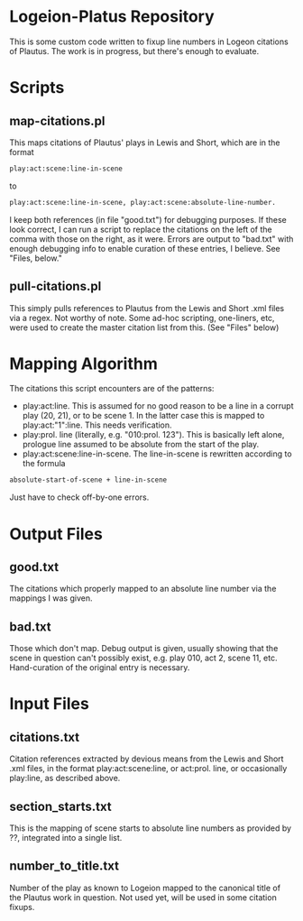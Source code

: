 # Logeion-Platus Repository

This is some custom code written to fixup line numbers in Logeon citations of Plautus. The work is in progress, but there's enough to evaluate.

# Scripts

## map-citations.pl

This maps citations of Plautus' plays in Lewis and Short, which are in the format

``` sh
play:act:scene:line-in-scene
```

to

``` sh
play:act:scene:line-in-scene, play:act:scene:absolute-line-number.
```
I keep both references (in file "good.txt") for debugging purposes. If these look correct, I can run a script to replace the citations on the left of the comma with those on the right, as it were. Errors are output to "bad.txt" with enough debugging info to enable curation of these entries, I believe. See "Files, below."


## pull-citations.pl

This simply pulls references to Plautus from the Lewis and Short .xml files via a regex. Not worthy of note. Some ad-hoc scripting, one-liners, etc, were used to create the master citation list from this. (See "Files" below)


# Mapping Algorithm
The citations this script encounters are of the patterns:

* play:act:line. This is assumed for no good reason to be a line in a corrupt play (20, 21), or to be scene 1. In the latter case this is mapped to play:act:"1":line. This needs verification.
* play:prol. line (literally, e.g. "010:prol. 123"). This is basically left alone, prologue line assumed to be absolute from the start of the play.
* play:act:scene:line-in-scene. The line-in-scene is rewritten according to the formula 

``` sh
absolute-start-of-scene + line-in-scene 
```

Just have to check off-by-one errors.


# Output Files

## good.txt
The citations which properly mapped to an absolute line number via the mappings I was given.

## bad.txt
Those which don't map. Debug output is given, usually showing that the scene in question can't possibly exist, e.g. play 010, act 2, scene 11, etc. Hand-curation of the original entry is necessary.

# Input Files

## citations.txt
Citation references extracted by devious means from the Lewis and Short .xml files, in the format play:act:scene:line, or act:prol. line, or occasionally play:line, as described above.

## section_starts.txt
This is the mapping of scene starts to absolute line numbers as provided by ??, integrated into a single list.

## number_to_title.txt
Number of the play as known to Logeion mapped to the canonical title of the Plautus work in question. Not used yet, will be used in some citation fixups.
